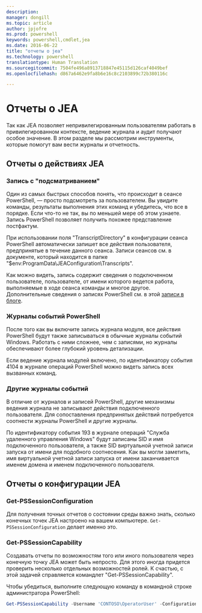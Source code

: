 ```yaml
---
description: 
manager: dongill
ms.topic: article
author: jpjofre
ms.prod: powershell
keywords: powershell,cmdlet,jea
ms.date: 2016-06-22
title: "отчеты о jea"
ms.technology: powershell
translationtype: Human Translation
ms.sourcegitcommit: 7504fe496a8913718847e45115d126caf4049bef
ms.openlocfilehash: d867a6462e9fa8b6e16c8c2103899c72b380116c

---
```


# Отчеты о JEA
Так как JEA позволяет непривилегированным пользователям работать в привилегированном контексте, ведение журнала и аудит получают особое значение.
В этом разделе мы рассмотрим инструменты, которые помогут вам вести журналы и отчетность.

## Отчеты о действиях JEA
### Запись с "подсматриванием"
Один из самых быстрых способов понять, что происходит в сеансе PowerShell, — просто подсмотреть за пользователем.
Вы увидите команды, результаты выполнения этих команд и убедитесь, что все в порядке.
Если что-то не так, вы по меньшей мере об этом узнаете.
Запись PowerShell позволяет получить похожее представление постфактум.

При использовании поля "TranscriptDirectory" в конфигурации сеанса PowerShell автоматически запишет все действия пользователя, предпринятые в течение данного сеанса.
Записи сеансов см. в документе, который находится в папке "$env:ProgramData\JEAConfiguration\Transcripts".

Как можно видеть, запись содержит сведения о подключенном пользователе, пользователе, от имени которого ведется работа, выполняемые в ходе сеанса команды и многое другое.
Дополнительные сведения о записях PowerShell см. в этой [записи в блоге](http://blogs.msdn.com/b/powershell/archive/2015/06/09/powershell-the-blue-team.aspx).

### Журналы событий PowerShell
После того как вы включите запись журнала модуля, все действия PowerShell будут также записываться в обычные журналы событий Windows.
Работать с ними сложнее, чем с записями, но журналы обеспечивают более глубокий уровень детализации.

Если ведение журнала модулей включено, по идентификатору события 4104 в журнале операций PowerShell можно видеть запись всех вызванных команд.

### Другие журналы событий
В отличие от журналов и записей PowerShell, другие механизмы ведения журнала не записывают действия подключенного пользователя.
Для сопоставления предпринятых действий потребуется соотнести журналы PowerShell и другие журналы.

По идентификатору события 193 в журнале операций "Служба удаленного управления Windows" будут записаны SID и имя подключенного пользователя, а также SID виртуальной учетной записи запуска от имени для подобного соотнесения.
Как вы могли заметить, имя виртуальной учетной записи запуска от имени заканчивается именем домена и именем подключенного пользователя.

## Отчеты о конфигурации JEA
### Get-PSSessionConfiguration
Для получения точных отчетов о состоянии среды важно знать, сколько конечных точек JEA настроено на вашем компьютере.
`Get-PSSessionConfiguration` делает именно это.

### Get-PSSessionCapability
Создавать отчеты по возможностям того или иного пользователя через конечную точку JEA может быть непросто.
Для этого иногда придется проверить несколько отдельных возможностей ролей.
К счастью, с этой задачей справляется командлет "Get-PSSessionCapability".

Чтобы убедиться, выполните следующую команду в командной строке администратора PowerShell:
```PowerShell
Get-PSSessionCapability -Username 'CONTOSO\OperatorUser' -ConfigurationName JEADemo
```




<!--HONumber=Jul16_HO1-->


